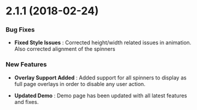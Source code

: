 # **2.1.1 (2018-02-24)**

### Bug Fixes

* **Fixed Style Issues** : Corrected height/width related issues in animation. Also corrected alignment of the spinners

### New Features

* **Overlay Support Added** : Added support for all spinners to display as full page overlays in order to disable any user action.

* **Updated Demo** : Demo page has been updated with all latest features and fixes.

